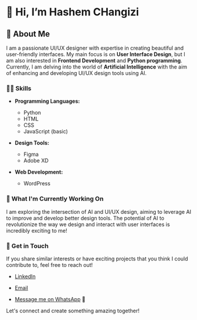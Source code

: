 # 👋 Hi, I’m Hashem CHangizi

## 👀 About Me

I am a passionate UI/UX designer with expertise in creating beautiful and user-friendly interfaces.
My main focus is on **User Interface Design**, but I am also interested in **Frontend Development** and **Python programming**.
Currently, I am delving into the world of **Artificial Intelligence** with the aim of enhancing and developing UI/UX design tools using AI.

### 👨‍💻 Skills

- **Programming Languages:**
  - Python
  - HTML
  - CSS
  - JavaScript (basic)

- **Design Tools:**
  - Figma
  - Adobe XD

- **Web Development:**
  - WordPress

### 🤖 What I'm Currently Working On

I am exploring the intersection of AI and UI/UX design, aiming to leverage AI to improve and develop better design tools. The potential of AI to revolutionize the way we design and interact with user interfaces is incredibly exciting to me!

### 🔗 Get in Touch

If you share similar interests or have exciting projects that you think I could contribute to, feel free to reach out!

- [LinkedIn](https://www.linkedin.com/in/changizy/)
  
- [Email](mailto:changizyv@gmail.com)

- [Message me on WhatsApp](https://wa.me/+989100952019) 📱

Let's connect and create something amazing together!

